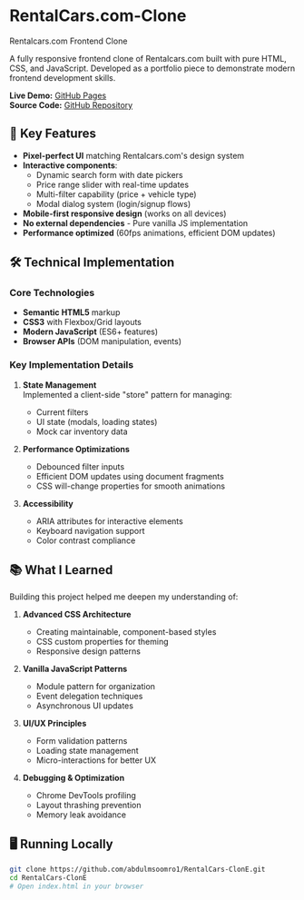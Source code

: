 # RentalCars.com-Clone
Rentalcars.com Frontend Clone


A fully responsive frontend clone of Rentalcars.com built with pure HTML, CSS, and JavaScript. Developed as a portfolio piece to demonstrate modern frontend development skills.

**Live Demo:** [GitHub Pages](https://abdulmsoomro1.github.io/RentalCars-ClonE/)  
**Source Code:** [GitHub Repository](https://github.com/abdulmsoomro1/RentalCars-ClonE)

## 🚀 Key Features

- **Pixel-perfect UI** matching Rentalcars.com's design system
- **Interactive components**:
  - Dynamic search form with date pickers
  - Price range slider with real-time updates
  - Multi-filter capability (price + vehicle type)
  - Modal dialog system (login/signup flows)
- **Mobile-first responsive design** (works on all devices)
- **No external dependencies** - Pure vanilla JS implementation
- **Performance optimized** (60fps animations, efficient DOM updates)

## 🛠️ Technical Implementation

### Core Technologies
- **Semantic HTML5** markup
- **CSS3** with Flexbox/Grid layouts
- **Modern JavaScript** (ES6+ features)
- **Browser APIs** (DOM manipulation, events)

### Key Implementation Details
1. **State Management**  
   Implemented a client-side "store" pattern for managing:
   - Current filters
   - UI state (modals, loading states)
   - Mock car inventory data

2. **Performance Optimizations**  
   - Debounced filter inputs
   - Efficient DOM updates using document fragments
   - CSS will-change properties for smooth animations

3. **Accessibility**  
   - ARIA attributes for interactive elements
   - Keyboard navigation support
   - Color contrast compliance

## 📚 What I Learned

Building this project helped me deepen my understanding of:

1. **Advanced CSS Architecture**
   - Creating maintainable, component-based styles
   - CSS custom properties for theming
   - Responsive design patterns

2. **Vanilla JavaScript Patterns**
   - Module pattern for organization
   - Event delegation techniques
   - Asynchronous UI updates

3. **UI/UX Principles**
   - Form validation patterns
   - Loading state management
   - Micro-interactions for better UX

4. **Debugging & Optimization**
   - Chrome DevTools profiling
   - Layout thrashing prevention
   - Memory leak avoidance

## 🖥️ Running Locally

```bash
git clone https://github.com/abdulmsoomro1/RentalCars-ClonE.git
cd RentalCars-ClonE
# Open index.html in your browser
